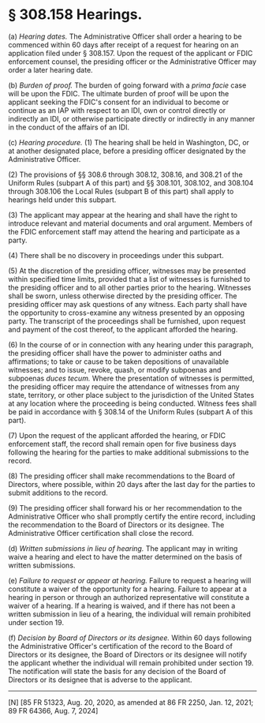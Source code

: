 # § 308.158   Hearings.

(a) *Hearing dates.* The Administrative Officer shall order a hearing to be commenced within 60 days after receipt of a request for hearing on an application filed under § 308.157. Upon the request of the applicant or FDIC enforcement counsel, the presiding officer or the Administrative Officer may order a later hearing date.


(b) *Burden of proof.* The burden of going forward with a *prima facie* case will be upon the FDIC. The ultimate burden of proof will be upon the applicant seeking the FDIC's consent for an individual to become or continue as an IAP with respect to an IDI, own or control directly or indirectly an IDI, or otherwise participate directly or indirectly in any manner in the conduct of the affairs of an IDI.




(c) *Hearing procedure.* (1) The hearing shall be held in Washington, DC, or at another designated place, before a presiding officer designated by the Administrative Officer.


(2) The provisions of §§ 308.6 through 308.12, 308.16, and 308.21 of the Uniform Rules (subpart A of this part) and §§ 308.101, 308.102, and 308.104 through 308.106 the Local Rules (subpart B of this part) shall apply to hearings held under this subpart.


(3) The applicant may appear at the hearing and shall have the right to introduce relevant and material documents and oral argument. Members of the FDIC enforcement staff may attend the hearing and participate as a party.


(4) There shall be no discovery in proceedings under this subpart.


(5) At the discretion of the presiding officer, witnesses may be presented within specified time limits, provided that a list of witnesses is furnished to the presiding officer and to all other parties prior to the hearing. Witnesses shall be sworn, unless otherwise directed by the presiding officer. The presiding officer may ask questions of any witness. Each party shall have the opportunity to cross-examine any witness presented by an opposing party. The transcript of the proceedings shall be furnished, upon request and payment of the cost thereof, to the applicant afforded the hearing.


(6) In the course of or in connection with any hearing under this paragraph, the presiding officer shall have the power to administer oaths and affirmations; to take or cause to be taken depositions of unavailable witnesses; and to issue, revoke, quash, or modify subpoenas and subpoenas *duces tecum.* Where the presentation of witnesses is permitted, the presiding officer may require the attendance of witnesses from any state, territory, or other place subject to the jurisdiction of the United States at any location where the proceeding is being conducted. Witness fees shall be paid in accordance with § 308.14 of the Uniform Rules (subpart A of this part).


(7) Upon the request of the applicant afforded the hearing, or FDIC enforcement staff, the record shall remain open for five business days following the hearing for the parties to make additional submissions to the record.


(8) The presiding officer shall make recommendations to the Board of Directors, where possible, within 20 days after the last day for the parties to submit additions to the record.


(9) The presiding officer shall forward his or her recommendation to the Administrative Officer who shall promptly certify the entire record, including the recommendation to the Board of Directors or its designee. The Administrative Officer certification shall close the record.


(d) *Written submissions in lieu of hearing.* The applicant may in writing waive a hearing and elect to have the matter determined on the basis of written submissions.




(e) *Failure to request or appear at hearing.* Failure to request a hearing will constitute a waiver of the opportunity for a hearing. Failure to appear at a hearing in person or through an authorized representative will constitute a waiver of a hearing. If a hearing is waived, and if there has not been a written submission in lieu of a hearing, the individual will remain prohibited under section 19.




(f) *Decision by Board of Directors or its designee.* Within 60 days following the Administrative Officer's certification of the record to the Board of Directors or its designee, the Board of Directors or its designee will notify the applicant whether the individual will remain prohibited under section 19. The notification will state the basis for any decision of the Board of Directors or its designee that is adverse to the applicant.





---

[N] [85 FR 51323, Aug. 20, 2020, as amended at 86 FR 2250, Jan. 12, 2021; 89 FR 64366, Aug. 7, 2024]




